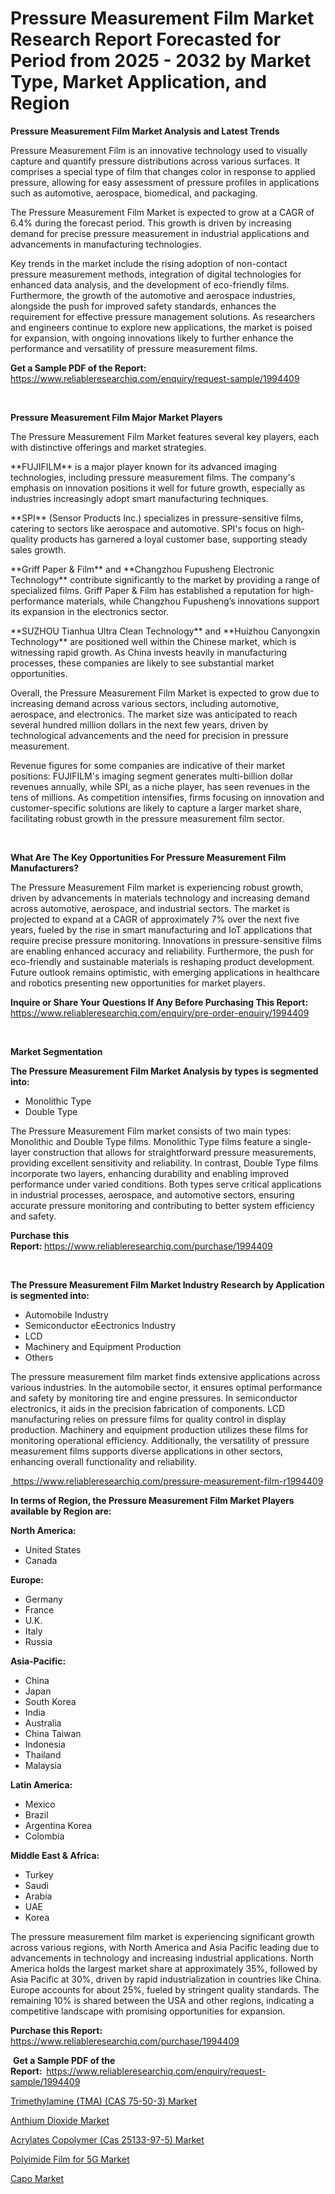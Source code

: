 <p><h1>Pressure Measurement Film Market Research Report Forecasted for Period from 2025 -  2032 by Market Type, Market Application, and Region</h1></p><p><strong>Pressure Measurement Film Market Analysis and Latest Trends</strong></p>
<p><p>Pressure Measurement Film is an innovative technology used to visually capture and quantify pressure distributions across various surfaces. It comprises a special type of film that changes color in response to applied pressure, allowing for easy assessment of pressure profiles in applications such as automotive, aerospace, biomedical, and packaging.</p><p>The Pressure Measurement Film Market is expected to grow at a CAGR of 6.4% during the forecast period. This growth is driven by increasing demand for precise pressure measurement in industrial applications and advancements in manufacturing technologies. </p><p>Key trends in the market include the rising adoption of non-contact pressure measurement methods, integration of digital technologies for enhanced data analysis, and the development of eco-friendly films. Furthermore, the growth of the automotive and aerospace industries, alongside the push for improved safety standards, enhances the requirement for effective pressure management solutions. As researchers and engineers continue to explore new applications, the market is poised for expansion, with ongoing innovations likely to further enhance the performance and versatility of pressure measurement films.</p></p>
<p><strong>Get a Sample PDF of the Report:&nbsp;</strong> <a href="https://www.reliableresearchiq.com/enquiry/request-sample/1994409?utm_campaign=2127&utm_medium=2&utm_source=Github&utm_content=ia&utm_term=30012025&utm_id=pressure-measurement-film">https://www.reliableresearchiq.com/enquiry/request-sample/1994409</a></p>
<p>&nbsp;</p>
<p><strong>Pressure Measurement Film Major Market Players</strong></p>
<p><p>The Pressure Measurement Film Market features several key players, each with distinctive offerings and market strategies. </p><p>**FUJIFILM** is a major player known for its advanced imaging technologies, including pressure measurement films. The company's emphasis on innovation positions it well for future growth, especially as industries increasingly adopt smart manufacturing techniques. </p><p>**SPI** (Sensor Products Inc.) specializes in pressure-sensitive films, catering to sectors like aerospace and automotive. SPI's focus on high-quality products has garnered a loyal customer base, supporting steady sales growth.</p><p>**Griff Paper & Film** and **Changzhou Fupusheng Electronic Technology** contribute significantly to the market by providing a range of specialized films. Griff Paper & Film has established a reputation for high-performance materials, while Changzhou Fupusheng’s innovations support its expansion in the electronics sector. </p><p>**SUZHOU Tianhua Ultra Clean Technology** and **Huizhou Canyongxin Technology** are positioned well within the Chinese market, which is witnessing rapid growth. As China invests heavily in manufacturing processes, these companies are likely to see substantial market opportunities.</p><p>Overall, the Pressure Measurement Film Market is expected to grow due to increasing demand across various sectors, including automotive, aerospace, and electronics. The market size was anticipated to reach several hundred million dollars in the next few years, driven by technological advancements and the need for precision in pressure measurement.</p><p>Revenue figures for some companies are indicative of their market positions: FUJIFILM's imaging segment generates multi-billion dollar revenues annually, while SPI, as a niche player, has seen revenues in the tens of millions. As competition intensifies, firms focusing on innovation and customer-specific solutions are likely to capture a larger market share, facilitating robust growth in the pressure measurement film sector.</p></p>
<p>&nbsp;</p>
<p><strong>What Are The Key Opportunities For Pressure Measurement Film Manufacturers?</strong></p>
<p><p>The Pressure Measurement Film market is experiencing robust growth, driven by advancements in materials technology and increasing demand across automotive, aerospace, and industrial sectors. The market is projected to expand at a CAGR of approximately 7% over the next five years, fueled by the rise in smart manufacturing and IoT applications that require precise pressure monitoring. Innovations in pressure-sensitive films are enabling enhanced accuracy and reliability. Furthermore, the push for eco-friendly and sustainable materials is reshaping product development. Future outlook remains optimistic, with emerging applications in healthcare and robotics presenting new opportunities for market players.</p></p>
<p><strong>Inquire or Share Your Questions If Any Before Purchasing This Report:</strong> <a href="https://www.reliableresearchiq.com/enquiry/pre-order-enquiry/1994409?utm_campaign=2127&utm_medium=2&utm_source=Github&utm_content=ia&utm_term=30012025&utm_id=pressure-measurement-film">https://www.reliableresearchiq.com/enquiry/pre-order-enquiry/1994409</a></p>
<p>&nbsp;</p>
<p><strong>Market Segmentation</strong></p>
<p><strong>The Pressure Measurement Film Market Analysis by types is segmented into:</strong></p>
<p><ul><li>Monolithic Type</li><li>Double Type</li></ul></p>
<p><p>The Pressure Measurement Film market consists of two main types: Monolithic and Double Type films. Monolithic Type films feature a single-layer construction that allows for straightforward pressure measurements, providing excellent sensitivity and reliability. In contrast, Double Type films incorporate two layers, enhancing durability and enabling improved performance under varied conditions. Both types serve critical applications in industrial processes, aerospace, and automotive sectors, ensuring accurate pressure monitoring and contributing to better system efficiency and safety.</p></p>
<p><strong>Purchase this Report:&nbsp;</strong><a href="https://www.reliableresearchiq.com/purchase/1994409?utm_campaign=2127&utm_medium=2&utm_source=Github&utm_content=ia&utm_term=30012025&utm_id=pressure-measurement-film">https://www.reliableresearchiq.com/purchase/1994409</a></p>
<p>&nbsp;</p>
<p><strong>The Pressure Measurement Film Market Industry Research by Application is segmented into:</strong></p>
<p><ul><li>Automobile Industry</li><li>Semiconductor eEectronics Industry</li><li>LCD</li><li>Machinery and Equipment Production</li><li>Others</li></ul></p>
<p><p>The pressure measurement film market finds extensive applications across various industries. In the automobile sector, it ensures optimal performance and safety by monitoring tire and engine pressures. In semiconductor electronics, it aids in the precision fabrication of components. LCD manufacturing relies on pressure films for quality control in display production. Machinery and equipment production utilizes these films for monitoring operational efficiency. Additionally, the versatility of pressure measurement films supports diverse applications in other sectors, enhancing overall functionality and reliability.</p></p>
<p><a href="https://www.reliableresearchiq.com/pressure-measurement-film-r1994409?utm_campaign=2127&utm_medium=2&utm_source=Github&utm_content=ia&utm_term=30012025&utm_id=pressure-measurement-film">&nbsp;https://www.reliableresearchiq.com/pressure-measurement-film-r1994409</a></p>
<p><strong>In terms of Region, the Pressure Measurement Film Market Players available by Region are:</strong></p>
<p>
    <p> <strong> North America: </strong>
        <ul>
            <li>United States</li>
            <li>Canada</li>
        </ul>
        </p> 
    <p> <strong> Europe: </strong>
        <ul>
            <li>Germany</li>
            <li>France</li>
            <li>U.K.</li>
            <li>Italy</li>
            <li>Russia</li>
        </ul>
        </p> 
    <p> <strong> Asia-Pacific: </strong>
        <ul>
            <li>China</li>
            <li>Japan</li>
            <li>South Korea</li>
            <li>India</li>
            <li>Australia</li>
            <li>China Taiwan</li>
            <li>Indonesia</li>
            <li>Thailand</li>
            <li>Malaysia</li>
        </ul>
        </p> 
    <p> <strong> Latin America: </strong>
        <ul>
            <li>Mexico</li>
            <li>Brazil</li>
            <li>Argentina Korea</li>
            <li>Colombia</li>
        </ul>
        </p> 
    <p> <strong> Middle East & Africa: </strong>
        <ul>
            <li>Turkey</li>
            <li>Saudi</li>
            <li>Arabia</li>
            <li>UAE</li>
            <li>Korea</li>
        </ul>
    </p>
    </p>
<p><p>The pressure measurement film market is experiencing significant growth across various regions, with North America and Asia Pacific leading due to advancements in technology and increasing industrial applications. North America holds the largest market share at approximately 35%, followed by Asia Pacific at 30%, driven by rapid industrialization in countries like China. Europe accounts for about 25%, fueled by stringent quality standards. The remaining 10% is shared between the USA and other regions, indicating a competitive landscape with promising opportunities for expansion.</p></p>
<p><strong>Purchase this Report: </strong><a href="https://www.reliableresearchiq.com/purchase/1994409?utm_campaign=2127&utm_medium=2&utm_source=Github&utm_content=ia&utm_term=30012025&utm_id=pressure-measurement-film">https://www.reliableresearchiq.com/purchase/1994409</a></p>
<p>&nbsp;<strong>Get a Sample PDF of the Report:&nbsp;&nbsp;</strong><a href="https://www.reliableresearchiq.com/enquiry/request-sample/1994409?utm_campaign=2127&utm_medium=2&utm_source=Github&utm_content=ia&utm_term=30012025&utm_id=pressure-measurement-film">https://www.reliableresearchiq.com/enquiry/request-sample/1994409</a></p>
<p><strong></strong></p>
<p><p><a href="https://www.linkedin.com/pulse/remarkable-cagr-143-research-thoroughly-analyzes-value-market-zgroe?utm_campaign=2127&utm_medium=2&utm_source=Github&utm_content=ia&utm_term=30012025&utm_id=pressure-measurement-film">Trimethylamine (TMA) (CAS 75-50-3) Market</a></p><p><a href="https://www.linkedin.com/pulse/comprehensive-report-anthium-dioxide-market-types-applications-gkndc?utm_campaign=2127&utm_medium=2&utm_source=Github&utm_content=ia&utm_term=30012025&utm_id=pressure-measurement-film">Anthium Dioxide Market</a></p><p><a href="https://www.linkedin.com/pulse/acrylates-copolymer-cas-25133-97-5-market-analysis-report-2025-2032-mmudf?utm_campaign=2127&utm_medium=2&utm_source=Github&utm_content=ia&utm_term=30012025&utm_id=pressure-measurement-film">Acrylates Copolymer (Cas 25133-97-5) Market</a></p><p><a href="https://www.linkedin.com/pulse/polyimide-film-5g-market-size-global-revenue-sales-volume-mcv4f?utm_campaign=2127&utm_medium=2&utm_source=Github&utm_content=ia&utm_term=30012025&utm_id=pressure-measurement-film">Polyimide Film for 5G Market</a></p><p><a href="https://www.linkedin.com/pulse/strategic-roadmap-success-global-capo-market-analysis-2025-aw9rf?utm_campaign=2127&utm_medium=2&utm_source=Github&utm_content=ia&utm_term=30012025&utm_id=pressure-measurement-film">Capo Market</a></p></p>